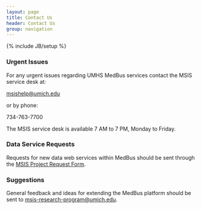 ```yaml
---
layout: page
title: Contact Us
header: Contact Us
group: navigation
---
```

{% include JB/setup %}

### Urgent Issues

For any urgent issues regarding UMHS MedBus services contact the MSIS service desk at:

<msishelp@umich.edu>

or by phone:

734-763-7700

The MSIS service desk is available 7 AM to 7 PM, Monday to Friday.

### Data Service Requests

Requests for new data web services within MedBus should be sent through the [MSIS Project Request Form](https://umichumhs.qualtrics.com/SE/?SID=SV_6PxCznGwlnxWg0k).

### Suggestions

General feedback and ideas for extending the MedBus platform should be sent to <msis-research-program@umich.edu>.
